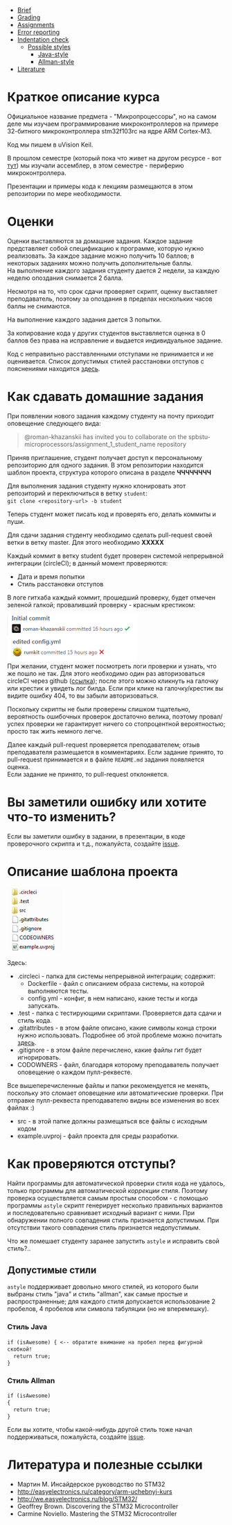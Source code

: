 
- [Brief](#brief)
- [Grading](#grading)
- [Assignments](#assignments)
- [Error reporting](#error-reporting)
- [Indentation check](#indentation-check)
  - [Possible styles](#possible-styles)
    - [Java-style](#java-style)
    - [Allman-style](#allman-style)
- [Literature](#literature)

<a name="brief"><h1>Краткое описание курса</h1></a>

Официальное название предмета - "Микропроцессоры", но на самом деле мы изучаем программирование микроконтроллеров на примере 32-битного микроконтроллера stm32f103rc на ядре ARM Cortex-M3.  

Код мы пишем в uVision Keil.

В прошлом семестре (который пока что живет на другом ресурсе - вот [тут](http://dl.avalon.ru/course/view.php?id=315)) мы изучали ассемблер, в этом семестре - периферию микроконтроллера.

Презентации и примеры кода к лекциям размещаются в этом репозитории по мере необходимости.


<a name="grading"><h1>Оценки</h1></a>

Оценки выставляются за домашние задания. Каждое задание представляет собой спецификацию к программе, которую нужно реализовать. За каждое задание можно получить 10 баллов; в некоторых заданиях можно получить дополнительные баллы.  
На выполнение каждого задания студенту дается 2 недели, за каждую неделю опоздания снимается 2 балла.  

Несмотря на то, что срок сдачи проверяет скрипт, оценку выставляет преподаватель, поэтому за опоздания в пределах нескольких часов баллы не снимаются.

На выполнение каждого задания дается 3 попытки.

За копирование кода у других студентов выставляется оценка в 0 баллов без права на исправление и выдается индивидуальное задание.

Код с неправильно расставленными отступами не принимается и не оценивается. Список допустимых стилей расстановки отступов с пояснениями находится [здесь](#possible-styles).

<a name="Assignments"><h1>Как сдавать домашние задания</h1></a>

При появлении нового задания каждому студенту на почту приходит оповещение следующего вида:
> @roman-khazanskii has invited you to collaborate on the spbstu-microprocessors/assignment_1_student_name repository

Приняв приглашение, студент получает доступ к персональному репозиторию для одного задания. В этом репозитории находится шаблон проекта, структура которого описана в разделе **ЧЧЧЧЧЧЧЧ**

Для выполнения задания студенту нужно клонировать этот репозиторий и переключиться в ветку `student`:  
`git clone <repository-url> -b student`

Теперь студент может писать код и проверять его, делать коммиты и пуши.

Для сдачи задания студенту необходимо сделать pull-request своей ветки в ветку master. Для этого необходимо **ХХХХХ**

Каждый коммит в ветку student будет проверен системой непрерывной интеграции (circleCI); в данный момент проверяются:  
* Дата и время попытки
* Стиль расстановки отступов

В логе гитхаба каждый коммит, прошедший проверку, будет отмечен зеленой галкой; проваливший проверку - красным крестиком:  

![project_template](.images/commits.png)  
При желании, студент может посмотреть логи проверки и узнать, что же пошло не так. Для этого необходимо один раз авторизоваться circleCI через github ([ссылка](https://circleci.com/login)); после этого можно кликнуть на галочку или крестик и увидеть лог билда. Если при клике на галочку/крестик вы видите ошибку 404, то вы забыли авторизоваться.

Поскольку скрипты не были проверены слишком тщательно, вероятность ошибочных проверок достаточно велика, поэтому провал/успех проверки не гарантирует ничего со стопроцентной вероятностью; просто так жить немного легче.

Далее каждый pull-request проверяется преподавателем; отзыв преподавателя размещается в комментариях. Если задание принято, то pull-request принимается и в файле `README.md` задания появляется оценка.  
Если задание не принято, то pull-request отклоняется.

<a name="error reporting"><h1>Вы заметили ошибку или хотите что-то изменить?</h1></a>

Если вы заметили ошибку в задании, в презентации, в коде проверочного скрипта и т.д., пожалуйста, создайте [issue](https://github.com/spbstu-microprocessors/lectures/issues).


<a name="Project template descritption"><h1>Описание шаблона проекта</h1></a>

![project_template](.images/project_template.png)

Здесь:
* .circleci - папка для системы непрерывной интеграции; содержит:
    *  Dockerfile - файл с описанием образа системы, на которой выполняются тесты.
    *  config.yml - конфиг, в нем написано, какие тесты и когда запускать.
*  .test - папка с тестирующими скриптами. Проверяется дата сдачи и стиль кода.
*  .gitattributes - в этом файле описано, какие символы конца строки нужно использовать. Подробнее об этой проблеме можно почитать [здесь](http://adaptivepatchwork.com/2012/03/01/mind-the-end-of-your-line/).
*  .gitignore - в этом файле перечислено, какие файлы гит будет игнорировать.
*  CODOWNERS - файл, благодаря которому преподаватель получает оповещение о каждом пулл-реквесте.

Все вышеперечисленные файлы и папки рекомендуется не менять, поскольку это сломает оповещение или автоматические проверки. При отправке пулл-реквеста преподавателю видны все изменения во всех файлах :)

*  src - в этой папке должны размещаться все файлы с исходным кодом
*  example.uvproj - файл проекта для среды разработки.

<a name="Indentation check"><h1>Как проверяются отступы?</h1></a>

Найти программы для автоматической проверки стиля кода не удалось, только программы для автоматической *коррекции* стиля. Поэтому проверка осуществляется самым простым способом - с помощью программы `astyle` скрипт генерирует несколько правильных вариантов и последовательно сравнивает исходный вариант с ними.
При обнаружении полного совпадения стиль признается допустимым.
При отсутствии такого совпадения стиль признается недопустимым.

Что же помешает студенту заранее запустить `astyle` и исправить свой стиль?..

<a name="Possible styles"><h2>Допустимые стили</h2></a>

`astyle` поддерживает довольно много стилей, из которого были выбраны стиль "java" и стиль "allman", как самые простые и распространенные; для каждого стиля допускается использование 2 пробелов, 4 пробелов или символа табуляции (но не вперемешку).

<a name="Java-style"><h3>Стиль Java</h3></a>
```
if (isAwesome) { <-- обратите внимание на пробел перед фигурной скобкой!
  return true;
}
```

<a name="Allman-style"><h3>Стиль Allman</h3></a>
```
if (isAwesome)
{
  return true;
}
```

Если вы хотите, чтобы какой-нибудь другой стиль тоже начал поддерживаться, пожалуйста, создайте [issue](https://github.com/spbstu-microprocessors/lectures/issues).


<a name="Literature"><h1>Литература и полезные ссылки</h1></a>

* Мартин М. Инсайдерское руководство по STM32
* http://easyelectronics.ru/category/arm-uchebnyj-kurs
* http://we.easyelectronics.ru/blog/STM32/
* Geoffrey Brown. Discovering the STM32 Microcontroller
* Carmine Noviello. Mastering the STM32 Microcontroller

